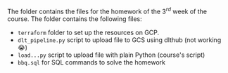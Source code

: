 The folder contains the files for the homework of the $3^{rd}$ week of the course. The folder contains the following files:
- `terraform` folder to set up the resources on GCP.
- `dlt_pipeline.py` script to upload file to GCS using dlthub (not working :sob:)
- `load...py` script to upload file with plain Python (course's script)
- `bbq.sql` for SQL commands to solve the homework